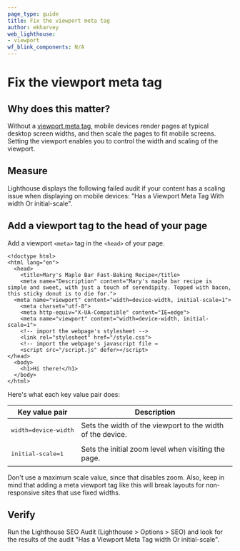 ```yaml
---
page_type: guide
title: Fix the viewport meta tag
author: ekharvey
web_lighthouse:
- viewport
wf_blink_components: N/A
---
```


# Fix the viewport meta tag

## Why does this matter?

Without a
[viewport meta tag](https://developer.mozilla.org/en-US/docs/Mozilla/Mobile/Viewport_meta_tag),
mobile devices render pages at typical desktop screen widths, and then scale the
pages to fit mobile screens. Setting the viewport enables you to control the
width and scaling of the viewport. 

## Measure

Lighthouse displays the following failed audit if your content has a scaling
issue when displaying on mobile devices: "Has a Viewport Meta Tag With width Or
initial-scale".

## Add a viewport tag to the head of your page

Add a viewport `<meta>` tag in the `<head>` of your page.

```
<!doctype html>
<html lang="en">
  <head>
    <title>Mary's Maple Bar Fast-Baking Recipe</title>
    <meta name="Description" content="Mary's maple bar recipe is simple and sweet, with just a touch of serendipity. Topped with bacon, this sticky donut is to die for.">
  <meta name="viewport" content="width=device-width, initial-scale=1">
    <meta charset="utf-8">
    <meta http-equiv="X-UA-Compatible" content="IE=edge">
    <meta name="viewport" content="width=device-width, initial-scale=1">
    <!-- import the webpage's stylesheet -->
    <link rel="stylesheet" href="/style.css">
    <!-- import the webpage's javascript file →
    <script src="/script.js" defer></script>
</head>
  <body>
    <h1>Hi there!</h1>   
  </body>
</html>
```

Here's what each key value pair does:

<table>
<thead>
<tr>
<th>Key value pair</th>
<th>Description</th>
</tr>
</thead>
<tbody>
<tr>
<td><p><pre>
width=device-width
</pre></p>

</td>
<td>Sets the width of the viewport to the width of the device.</td>
</tr>
<tr>
<td><p><pre>
initial-scale=1
</pre></p>

</td>
<td>Sets the initial zoom level when visiting the page.</td>
</tr>
</tbody>
</table>

Don't use a maximum scale value, since that disables zoom. Also, keep in mind
that adding a meta viewport tag like this will break layouts for non-responsive
sites that use fixed widths.

## Verify

Run the Lighthouse SEO Audit (Lighthouse > Options > SEO) and look for the
results of the audit "Has a Viewport Meta Tag width Or initial-scale".
